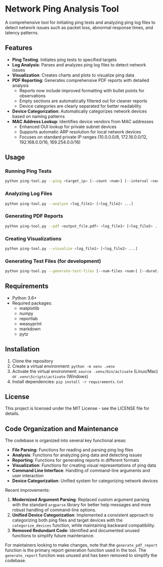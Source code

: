# Network Ping Analysis Tool

A comprehensive tool for initiating ping tests and analyzing ping log files to detect network issues such as packet loss, abnormal response times, and latency patterns.

## Features

- **Ping Testing**: Initiates ping tests to specified targets
- **Log Analysis**: Parses and analyzes ping log files to detect network issues
- **Visualization**: Creates charts and plots to visualize ping data
- **PDF Reporting**: Generates comprehensive PDF reports with detailed analysis
  * Reports now include improved formatting with bullet points for observations
  * Empty sections are automatically filtered out for cleaner reports
  * Device categories are clearly separated for better readability
- **Device Categorization**: Automatically categorizes network devices based on naming patterns
- **MAC Address Lookup**: Identifies device vendors from MAC addresses
  * Enhanced OUI lookup for private subnet devices
  * Supports automatic ARP resolution for local network devices
  * Focuses on standard private IP ranges (10.0.0.0/8, 172.16.0.0/12, 192.168.0.0/16, 169.254.0.0/16)

## Usage

### Running Ping Tests

```bash
python ping-tool.py --ping <target_ip> [--count <num>] [--interval <seconds>]
```

### Analyzing Log Files

```bash
python ping-tool.py --analyze <log_file1> [<log_file2> ...]
```

### Generating PDF Reports

```bash
python ping-tool.py --pdf <output_file.pdf> <log_file1> [<log_file2> ...]
```

### Creating Visualizations

```bash
python ping-tool.py --visualize <log_file1> [<log_file2> ...]
```

### Generating Test Files (for development)

```bash
python ping-tool.py --generate-test-files [--num-files <num>] [--duration <hours>]
```

## Requirements

- Python 3.6+
- Required packages:
  - matplotlib
  - numpy
  - reportlab
  - weasyprint
  - markdown
  - pytz

## Installation

1. Clone the repository
2. Create a virtual environment: `python -m venv .venv`
3. Activate the virtual environment: `source .venv/bin/activate` (Linux/Mac) or `.venv\Scripts\activate` (Windows)
4. Install dependencies: `pip install -r requirements.txt`

## License

This project is licensed under the MIT License - see the LICENSE file for details.

## Code Organization and Maintenance

The codebase is organized into several key functional areas:

* **File Parsing**: Functions for reading and parsing ping log files
* **Analysis**: Functions for analyzing ping data and detecting issues
* **Reporting**: Functions for generating reports in different formats
* **Visualization**: Functions for creating visual representations of ping data
* **Command Line Interface**: Handling of command-line arguments and user interaction
* **Device Categorization**: Unified system for categorizing network devices

Recent improvements:
1. **Modernized Argument Parsing**: Replaced custom argument parsing with the standard `argparse` library for better help messages and more robust handling of command-line options.
2. **Unified Device Categorization**: Implemented a consistent approach to categorizing both ping files and target devices with the `categorize_devices` function, while maintaining backward compatibility.
3. **Removed Redundant Code**: Identified and documented unused functions to simplify future maintenance.

For maintainers looking to make changes, note that the `generate_pdf_report` function is the primary report generation function used in the tool. The `generate_report` function was unused and has been removed to simplify the codebase.